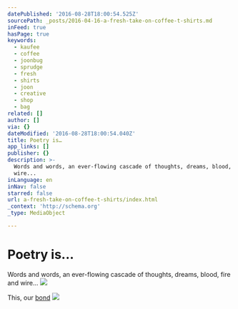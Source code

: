 ```yaml
---
datePublished: '2016-08-28T18:00:54.525Z'
sourcePath: _posts/2016-04-16-a-fresh-take-on-coffee-t-shirts.md
inFeed: true
hasPage: true
keywords:
  - kaufee
  - coffee
  - joonbug
  - sprudge
  - fresh
  - shirts
  - joon
  - creative
  - shop
  - bag
related: []
author: []
via: {}
dateModified: '2016-08-28T18:00:54.040Z'
title: Poetry is…
app_links: []
publisher: {}
description: >-
  Words and words, an ever-flowing cascade of thoughts, dreams, blood, fire and
  wire...
inLanguage: en
inNav: false
starred: false
url: a-fresh-take-on-coffee-t-shirts/index.html
_context: 'http://schema.org'
_type: MediaObject

---
```

# Poetry is...

Words and words, an ever-flowing cascade of thoughts, dreams, blood, fire and wire...
![](https://the-grid-user-content.s3-us-west-2.amazonaws.com/c9420e63-1641-4fcb-803c-448c8a9653b2.jpg)

This, our [bond][0]
![](https://s3-us-west-2.amazonaws.com/the-grid-img/p/c233ef07c78186f2ce2b049a9d89c6d2701f64e9.jpg)

[0]: https://www.facebook.com/notes/matthew-the-oxx/this-our-bond/895459763882650